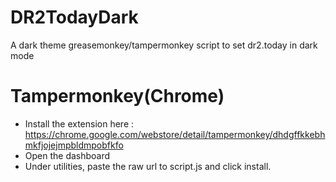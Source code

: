 # DR2TodayDark
A dark theme greasemonkey/tampermonkey script to set dr2.today in dark mode


# Tampermonkey(Chrome)

- Install the extension here : https://chrome.google.com/webstore/detail/tampermonkey/dhdgffkkebhmkfjojejmpbldmpobfkfo
- Open the dashboard
- Under utilities, paste the raw url to script.js and click install.

